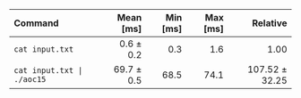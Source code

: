 | Command | Mean [ms] | Min [ms] | Max [ms] | Relative |
|:---|---:|---:|---:|---:|
| `cat input.txt` | 0.6 ± 0.2 | 0.3 | 1.6 | 1.00 |
| `cat input.txt \| ./aoc15` | 69.7 ± 0.5 | 68.5 | 74.1 | 107.52 ± 32.25 |
